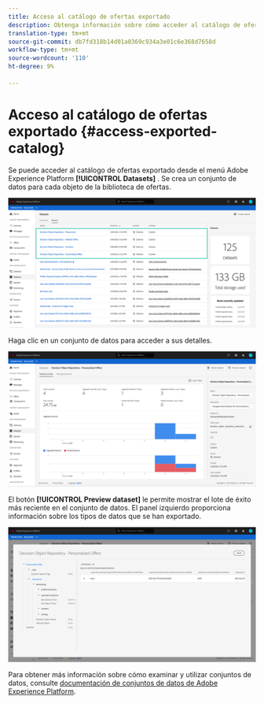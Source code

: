 ```yaml
---
title: Acceso al catálogo de ofertas exportado
description: Obtenga información sobre cómo acceder al catálogo de ofertas en Adobe Experience Platform una vez exportado.
translation-type: tm+mt
source-git-commit: db7fd318b14d01a0369c934a3e01c6e368d7658d
workflow-type: tm+mt
source-wordcount: '110'
ht-degree: 9%

---
```


# Acceso al catálogo de ofertas exportado {#access-exported-catalog}

Se puede acceder al catálogo de ofertas exportado desde el menú Adobe Experience Platform **[!UICONTROL Datasets]** . Se crea un conjunto de datos para cada objeto de la biblioteca de ofertas.

![](../../assets/datasets-list.png)

Haga clic en un conjunto de datos para acceder a sus detalles.

![](../../assets/dataset-activity.png)

El botón **[!UICONTROL Preview dataset]** le permite mostrar el lote de éxito más reciente en el conjunto de datos. El panel izquierdo proporciona información sobre los tipos de datos que se han exportado.

![](../../assets/dataset-preview.png)

Para obtener más información sobre cómo examinar y utilizar conjuntos de datos, consulte [documentación de conjuntos de datos de Adobe Experience Platform](https://experienceleague.adobe.com/docs/experience-platform/catalog/datasets/user-guide.html?lang=en#getting-started).
